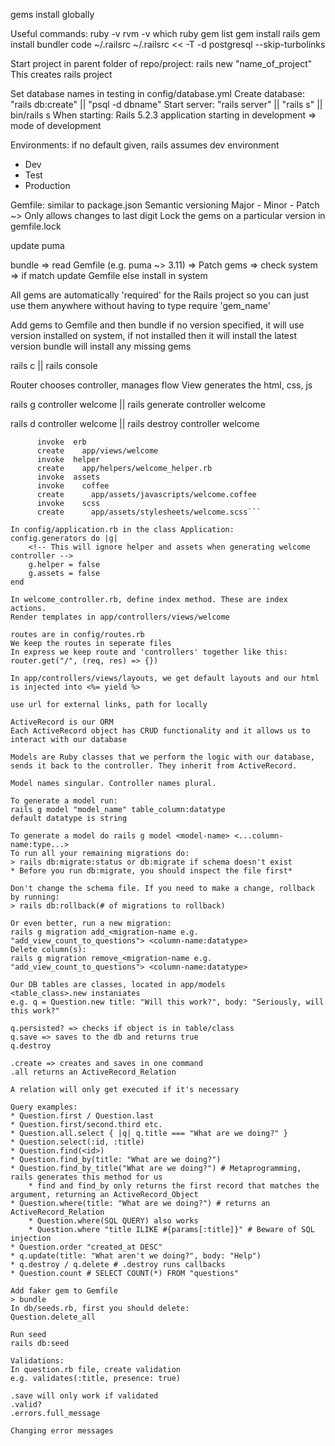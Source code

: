 gems install globally

Useful commands:
ruby -v
rvm -v
which ruby
gem list
gem install rails
gem install bundler
code ~/.railsrc 
~/.railsrc << -T -d postgresql --skip-turbolinks

Start project in parent folder of repo/project:
rails new "name_of_project"
This creates rails project

Set database names in testing in config/database.yml
Create database: "rails db:create" || "psql -d dbname"
Start server: "rails server" || "rails s"  || bin/rails s
When starting: Rails 5.2.3 application starting in development => mode of development

Environments: if no default given, rails assumes dev environment
* Dev
* Test
* Production

Gemfile: similar to package.json
Semantic versioning
Major - Minor - Patch
~> Only allows changes to last digit
Lock the gems on a particular version in gemfile.lock

update puma 

bundle => read Gemfile (e.g. puma ~> 3.11) => Patch gems => 
check system => if match update Gemfile else install in system

All gems are automatically 'required' for the Rails project so you can just use them anywhere without having to type require 'gem_name'

Add gems to Gemfile and then bundle
if no version specified, it will use version installed on system, if not installed then it will install the latest version
bundle will install any missing gems

rails c || rails console 

Router chooses controller, manages flow
View generates the html, css, js

rails g controller welcome || rails generate controller welcome
<!-- rails g scaffold "model" attr:data_type -->
rails d controller welcome || rails destroy controller welcome

```create  app/controllers/welcome_controller.rb
      invoke  erb
      create    app/views/welcome
      invoke  helper
      create    app/helpers/welcome_helper.rb
      invoke  assets
      invoke    coffee
      create      app/assets/javascripts/welcome.coffee
      invoke    scss
      create      app/assets/stylesheets/welcome.scss```

In config/application.rb in the class Application:
config.generators do |g|
    <!-- This will ignore helper and assets when generating welcome controller -->
    g.helper = false
    g.assets = false
end

In welcome_controller.rb, define index method. These are index actions.
Render templates in app/controllers/views/welcome

routes are in config/routes.rb
We keep the routes in seperate files
In express we keep route and 'controllers' together like this:
router.get("/", (req, res) => {})

In app/controllers/views/layouts, we get default layouts and our html is injected into <%= yield %>

use url for external links, path for locally

ActiveRecord is our ORM
Each ActiveRecord object has CRUD functionality and it allows us to interact with our database

Models are Ruby classes that we perform the logic with our database, sends it back to the controller. They inherit from ActiveRecord.

Model names singular. Controller names plural.

To generate a model run:
rails g model "model_name" table_column:datatype 
default datatype is string

To generate a model do rails g model <model-name> <...column-name:type...>
To run all your remaining migrations do: 
> rails db:migrate:status or db:migrate if schema doesn't exist
* Before you run db:migrate, you should inspect the file first*

Don't change the schema file. If you need to make a change, rollback by running:
> rails db:rollback(# of migrations to rollback)

Or even better, run a new migration:
rails g migration add_<migration-name e.g. "add_view_count_to_questions"> <column-name:datatype>
Delete column(s):
rails g migration remove_<migration-name e.g. "add_view_count_to_questions"> <column-name:datatype>

Our DB tables are classes, located in app/models
<table_class>.new instaniates
e.g. q = Question.new title: "Will this work?", body: "Seriously, will this work?"

q.persisted? => checks if object is in table/class
q.save => saves to the db and returns true
q.destroy

.create => creates and saves in one command
.all returns an ActiveRecord_Relation

A relation will only get executed if it's necessary

Query examples:
* Question.first / Question.last
* Question.first/second.third etc.
* Question.all.select { |q| q.title === "What are we doing?" }
* Question.select(:id, :title)
* Question.find(<id>)
* Question.find_by(title: "What are we doing?")
* Question.find_by_title("What are we doing?") # Metaprogramming, rails generates this method for us
    * find and find_by only returns the first record that matches the argument, returning an ActiveRecord_Object
* Question.where(title: "What are we doing?") # returns an ActiveRecord_Relation
    * Question.where(SQL QUERY) also works
    * Question.where "title ILIKE #{params[:title]}" # Beware of SQL injection
* Question.order "created_at DESC"
* q.update(title: "What aren't we doing?", body: "Help")
* q.destroy / q.delete # .destroy runs callbacks
* Question.count # SELECT COUNT(*) FROM "questions"

Add faker gem to Gemfile
> bundle
In db/seeds.rb, first you should delete:
Question.delete_all

Run seed
rails db:seed

Validations:
In question.rb file, create validation
e.g. validates(:title, presence: true)

.save will only work if validated
.valid?
.errors.full_message

Changing error messages